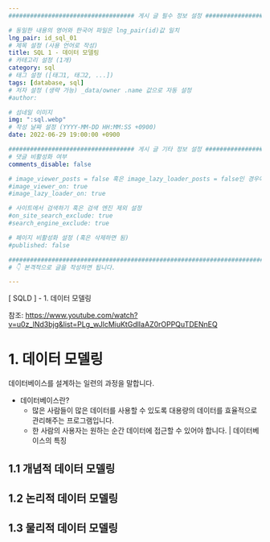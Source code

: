 ```yaml
---
################################### 게시 글 필수 정보 설정 ###################################

# 동일한 내용의 영어와 한국어 파일은 lng_pair(id)값 일치
lng_pair: id_sql_01
# 제목 설정 (사용 언어로 작성)
title: SQL 1 - 데이터 모델링
# 카테고리 설정 (1개)
category: sql 
# 태그 설정 ([태그1, 태그2, ...])
tags: [database, sql] 
# 저자 설정 (생략 가능) _data/owner .name 값으로 자동 설정
#author: 

# 섬네일 이미지
img: ":sql.webp" 
# 작성 날짜 설정 (YYYY-MM-DD HH:MM:SS +0900)
date: 2022-06-29 19:00:00 +0900

################################### 게시 글 기타 정보 설정 ###################################
# 댓글 비활성화 여부
comments_disable: false

# image_viewer_posts = false 혹은 image_lazy_loader_posts = false인 경우에만 사용
#image_viewer_on: true
#image_lazy_loader_on: true

# 사이트에서 검색하기 혹은 검색 엔진 제외 설정 
#on_site_search_exclude: true
#search_engine_exclude: true

# 페이지 비활성화 설정 (혹은 삭제하면 됨)
#published: false

##########################################################################################
# 👇 본격적으로 글을 작성하면 됩니다. 

---
```

<!-- outline-start -->
[ SQLD ] - 1. 데이터 모델링

<!-- outline-end -->
참조: https://www.youtube.com/watch?v=u0z_lNd3bjg&list=PLg_wJlcMiuKtGdlIaAZ0rOPPQuTDENnEQ

# 1. 데이터 모델링
데이터베이스를 설계하는 일련의 과정을 말합니다.

* 데이터베이스란?
    * 많은 사람들이 많은 데이터를 사용할 수 있도록 대용량의 데이터를 효율적으로 관리해주는 프로그램입니다. 
    * 한 사람의 사용자는 원하는 순간 데이터에 접근할 수 있어야 합니다. 
| 데이터베이스의 특징


## 1.1 개념적 데이터 모델링


## 1.2 논리적 데이터 모델링


## 1.3 물리적 데이터 모델링
